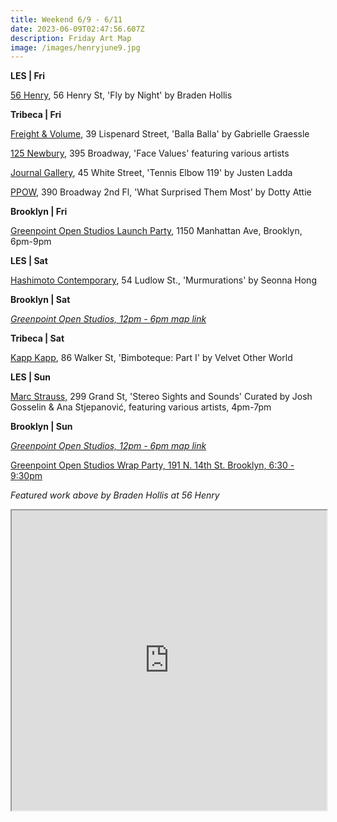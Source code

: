```yaml
---
title: Weekend 6/9 - 6/11
date: 2023-06-09T02:47:56.607Z
description: Friday Art Map
image: /images/henryjune9.jpg
---
```

**L﻿ES | Fri**

[56 Henry](https://56henry.nyc/exhibitions/fly-by-night/), 56 Henry St, 'Fly by Night' by Braden Hollis

**T﻿ribeca | Fri**

[Freight & Volume](http://www.freightandvolume.com/exhibitions/gabrielle-graessle), 39 Lispenard Street, 'Balla Balla' by Gabrielle Graessle

[125 Newbury](https://www.125newbury.com/exhibitions/face-values), 395 Broadway, 'Face Values' featuring various artists

[Journal Gallery](https://www.thejournalinc.com/gallery/events/tennis-elbow-119-justen-ladda), 45 White Street, 'Tennis Elbow 119' by Justen Ladda

[PPOW](https://www.ppowgallery.com/exhibitions/dotty-attie7#tab:thumbnails), 390 Broadway 2nd Fl, 'What Surprised Them Most' by Dotty Attie

**B﻿rooklyn | Fri**

[G﻿reenpoint Open Studios Launch Party](https://greenpointopenstudios.com/), 1150 Manhattan Ave, Brooklyn, 6pm-9pm

**L﻿ES | Sat**

[Hashimoto Contemporary](https://www.hashimotocontemporary.com/exhibitions/236-seonna-hong-murmurations/), 54 Ludlow St., 'Murmurations' by Seonna Hong

**B﻿rooklyn | Sat**

*[G﻿reenpoint Open Studios, 12pm - 6pm map link](https://greenpointopenstudios.com/2023-2/2023-map/)*

**[](https://greenpointopenstudios.com/2023-2/2023-map/)T﻿ribeca | Sat**

[Kapp Kapp](https://www.kappkapp.com/), 86 Walker St, 'Bimboteque: Part I' by Velvet Other World

**L﻿ES | Sun**

[Marc Strauss,](https://www.marcstraus.com/exhibitions/stereo-sights-and-sounds/) 299 Grand St, 'Stereo Sights and Sounds' Curated by Josh Gosselin & Ana Stjepanović, featuring various artists, 4pm-7pm

**B﻿rooklyn | Sun**

*[G﻿reenpoint Open Studios, 12pm - 6pm map link](https://greenpointopenstudios.com/2023-2/2023-map/)*

[G﻿reenpoint Open Studios Wrap Party, 191 N. 14th St.  Brooklyn, 6:30 - 9:30pm](https://greenpointopenstudios.com/)

*[](https://greenpointopenstudios.com/)F﻿eatured work above by Braden Hollis at 56 Henry*

<iframe src="https://www.google.com/maps/d/u/3/embed?mid=11uWUNKpQ_zE4NNlJgqekHbF1QKP0GBc&ehbc=2E312F" width="100%" height="480"></iframe>